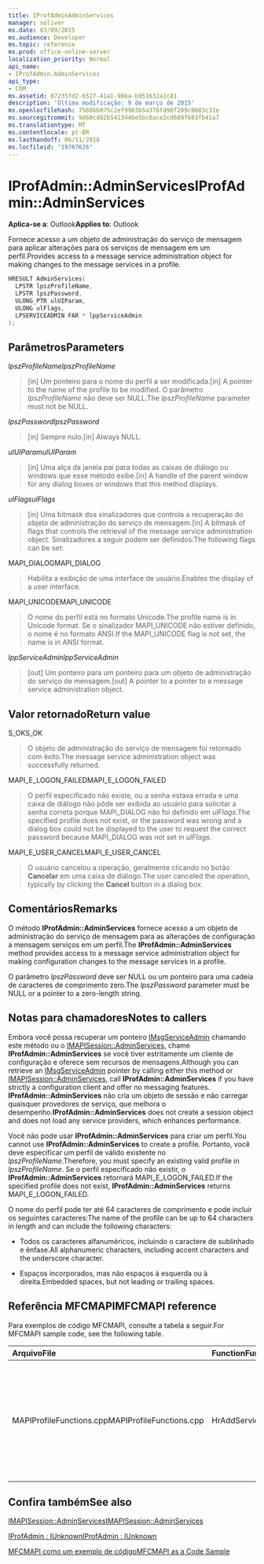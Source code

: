 ```yaml
---
title: IProfAdminAdminServices
manager: soliver
ms.date: 03/09/2015
ms.audience: Developer
ms.topic: reference
ms.prod: office-online-server
localization_priority: Normal
api_name:
- IProfAdmin.AdminServices
api_type:
- COM
ms.assetid: 87235fd2-6527-41a1-98ba-b951632a1c81
description: 'Última modificação: 9 de março de 2015'
ms.openlocfilehash: 7566bb075c2ef9903b5a376fd90f209c8683c31e
ms.sourcegitcommit: 9d60cd82b5413446e5bc8ace2cd689f683fb41a7
ms.translationtype: MT
ms.contentlocale: pt-BR
ms.lasthandoff: 06/11/2018
ms.locfileid: "19767626"
---
```

# <a name="iprofadminadminservices"></a><span data-ttu-id="7ad5c-103">IProfAdmin::AdminServices</span><span class="sxs-lookup"><span data-stu-id="7ad5c-103">IProfAdmin::AdminServices</span></span>

  
  
<span data-ttu-id="7ad5c-104">**Aplica-se a**: Outlook</span><span class="sxs-lookup"><span data-stu-id="7ad5c-104">**Applies to**: Outlook</span></span> 
  
<span data-ttu-id="7ad5c-105">Fornece acesso a um objeto de administração do serviço de mensagem para aplicar alterações para os serviços de mensagem em um perfil.</span><span class="sxs-lookup"><span data-stu-id="7ad5c-105">Provides access to a message service administration object for making changes to the message services in a profile.</span></span>
  
```cpp
HRESULT AdminServices(
  LPSTR lpszProfileName,
  LPSTR lpszPassword,
  ULONG_PTR ulUIParam,
  ULONG ulFlags,
  LPSERVICEADMIN FAR * lppServiceAdmin
);
```

## <a name="parameters"></a><span data-ttu-id="7ad5c-106">Parâmetros</span><span class="sxs-lookup"><span data-stu-id="7ad5c-106">Parameters</span></span>

 <span data-ttu-id="7ad5c-107">_lpszProfileName_</span><span class="sxs-lookup"><span data-stu-id="7ad5c-107">_lpszProfileName_</span></span>
  
> <span data-ttu-id="7ad5c-108">[in] Um ponteiro para o nome do perfil a ser modificada.</span><span class="sxs-lookup"><span data-stu-id="7ad5c-108">[in] A pointer to the name of the profile to be modified.</span></span> <span data-ttu-id="7ad5c-109">O parâmetro _lpszProfileName_ não deve ser NULL.</span><span class="sxs-lookup"><span data-stu-id="7ad5c-109">The  _lpszProfileName_ parameter must not be NULL.</span></span> 
    
 <span data-ttu-id="7ad5c-110">_lpszPassword_</span><span class="sxs-lookup"><span data-stu-id="7ad5c-110">_lpszPassword_</span></span>
  
> <span data-ttu-id="7ad5c-111">[in] Sempre nulo.</span><span class="sxs-lookup"><span data-stu-id="7ad5c-111">[in] Always NULL.</span></span> 
    
 <span data-ttu-id="7ad5c-112">_ulUIParam_</span><span class="sxs-lookup"><span data-stu-id="7ad5c-112">_ulUIParam_</span></span>
  
> <span data-ttu-id="7ad5c-113">[in] Uma alça da janela pai para todas as caixas de diálogo ou windows que esse método exibe.</span><span class="sxs-lookup"><span data-stu-id="7ad5c-113">[in] A handle of the parent window for any dialog boxes or windows that this method displays.</span></span>
    
 <span data-ttu-id="7ad5c-114">_ulFlags_</span><span class="sxs-lookup"><span data-stu-id="7ad5c-114">_ulFlags_</span></span>
  
> <span data-ttu-id="7ad5c-115">[in] Uma bitmask dos sinalizadores que controla a recuperação do objeto de administração do serviço de mensagem.</span><span class="sxs-lookup"><span data-stu-id="7ad5c-115">[in] A bitmask of flags that controls the retrieval of the message service administration object.</span></span> <span data-ttu-id="7ad5c-116">Sinalizadores a seguir podem ser definidos:</span><span class="sxs-lookup"><span data-stu-id="7ad5c-116">The following flags can be set:</span></span>
    
<span data-ttu-id="7ad5c-117">MAPI_DIALOG</span><span class="sxs-lookup"><span data-stu-id="7ad5c-117">MAPI_DIALOG</span></span> 
  
> <span data-ttu-id="7ad5c-118">Habilita a exibição de uma interface de usuário.</span><span class="sxs-lookup"><span data-stu-id="7ad5c-118">Enables the display of a user interface.</span></span> 
    
<span data-ttu-id="7ad5c-119">MAPI_UNICODE</span><span class="sxs-lookup"><span data-stu-id="7ad5c-119">MAPI_UNICODE</span></span> 
  
> <span data-ttu-id="7ad5c-120">O nome do perfil está no formato Unicode.</span><span class="sxs-lookup"><span data-stu-id="7ad5c-120">The profile name is in Unicode format.</span></span> <span data-ttu-id="7ad5c-121">Se o sinalizador MAPI_UNICODE não estiver definido, o nome é no formato ANSI.</span><span class="sxs-lookup"><span data-stu-id="7ad5c-121">If the MAPI_UNICODE flag is not set, the name is in ANSI format.</span></span>
    
 <span data-ttu-id="7ad5c-122">_lppServiceAdmin_</span><span class="sxs-lookup"><span data-stu-id="7ad5c-122">_lppServiceAdmin_</span></span>
  
> <span data-ttu-id="7ad5c-123">[out] Um ponteiro para um ponteiro para um objeto de administração do serviço de mensagem.</span><span class="sxs-lookup"><span data-stu-id="7ad5c-123">[out] A pointer to a pointer to a message service administration object.</span></span>
    
## <a name="return-value"></a><span data-ttu-id="7ad5c-124">Valor retornado</span><span class="sxs-lookup"><span data-stu-id="7ad5c-124">Return value</span></span>

<span data-ttu-id="7ad5c-125">S_OK</span><span class="sxs-lookup"><span data-stu-id="7ad5c-125">S_OK</span></span> 
  
> <span data-ttu-id="7ad5c-126">O objeto de administração do serviço de mensagem foi retornado com êxito.</span><span class="sxs-lookup"><span data-stu-id="7ad5c-126">The message service administration object was successfully returned.</span></span>
    
<span data-ttu-id="7ad5c-127">MAPI_E_LOGON_FAILED</span><span class="sxs-lookup"><span data-stu-id="7ad5c-127">MAPI_E_LOGON_FAILED</span></span> 
  
> <span data-ttu-id="7ad5c-128">O perfil especificado não existe, ou a senha estava errada e uma caixa de diálogo não pôde ser exibida ao usuário para solicitar a senha correta porque MAPI_DIALOG não foi definido em _ulFlags_.</span><span class="sxs-lookup"><span data-stu-id="7ad5c-128">The specified profile does not exist, or the password was wrong and a dialog box could not be displayed to the user to request the correct password because MAPI_DIALOG was not set in  _ulFlags_.</span></span>
    
<span data-ttu-id="7ad5c-129">MAPI_E_USER_CANCEL</span><span class="sxs-lookup"><span data-stu-id="7ad5c-129">MAPI_E_USER_CANCEL</span></span> 
  
> <span data-ttu-id="7ad5c-130">O usuário cancelou a operação, geralmente clicando no botão **Cancelar** em uma caixa de diálogo.</span><span class="sxs-lookup"><span data-stu-id="7ad5c-130">The user canceled the operation, typically by clicking the **Cancel** button in a dialog box.</span></span> 
    
## <a name="remarks"></a><span data-ttu-id="7ad5c-131">Comentários</span><span class="sxs-lookup"><span data-stu-id="7ad5c-131">Remarks</span></span>

<span data-ttu-id="7ad5c-132">O método **IProfAdmin::AdminServices** fornece acesso a um objeto de administração do serviço de mensagem para as alterações de configuração a mensagem serviços em um perfil.</span><span class="sxs-lookup"><span data-stu-id="7ad5c-132">The **IProfAdmin::AdminServices** method provides access to a message service administration object for making configuration changes to the message services in a profile.</span></span> 
  
 <span data-ttu-id="7ad5c-133">O parâmetro _lpszPassword_ deve ser NULL ou um ponteiro para uma cadeia de caracteres de comprimento zero.</span><span class="sxs-lookup"><span data-stu-id="7ad5c-133">The  _lpszPassword_ parameter must be NULL or a pointer to a zero-length string.</span></span> 
  
## <a name="notes-to-callers"></a><span data-ttu-id="7ad5c-134">Notas para chamadores</span><span class="sxs-lookup"><span data-stu-id="7ad5c-134">Notes to callers</span></span>

<span data-ttu-id="7ad5c-135">Embora você possa recuperar um ponteiro [IMsgServiceAdmin](imsgserviceadminiunknown.md) chamando este método ou o [IMAPISession::AdminServices](imapisession-adminservices.md), chame **IProfAdmin::AdminServices** se você tiver estritamente um cliente de configuração e oferece sem recursos de mensagens.</span><span class="sxs-lookup"><span data-stu-id="7ad5c-135">Although you can retrieve an [IMsgServiceAdmin](imsgserviceadminiunknown.md) pointer by calling either this method or [IMAPISession::AdminServices](imapisession-adminservices.md), call **IProfAdmin::AdminServices** if you have strictly a configuration client and offer no messaging features.</span></span> <span data-ttu-id="7ad5c-136">**IProfAdmin::AdminServices** não cria um objeto de sessão e não carregar quaisquer provedores de serviço, que melhora o desempenho.</span><span class="sxs-lookup"><span data-stu-id="7ad5c-136">**IProfAdmin::AdminServices** does not create a session object and does not load any service providers, which enhances performance.</span></span> 
  
<span data-ttu-id="7ad5c-137">Você não pode usar **IProfAdmin::AdminServices** para criar um perfil.</span><span class="sxs-lookup"><span data-stu-id="7ad5c-137">You cannot use **IProfAdmin::AdminServices** to create a profile.</span></span> <span data-ttu-id="7ad5c-138">Portanto, você deve especificar um perfil de válido existente no _lpszProfileName_.</span><span class="sxs-lookup"><span data-stu-id="7ad5c-138">Therefore, you must specify an existing valid profile in  _lpszProfileName_.</span></span> <span data-ttu-id="7ad5c-139">Se o perfil especificado não existir, o **IProfAdmin::AdminServices** retornará MAPI_E_LOGON_FAILED.</span><span class="sxs-lookup"><span data-stu-id="7ad5c-139">If the specified profile does not exist, **IProfAdmin::AdminServices** returns MAPI_E_LOGON_FAILED.</span></span> 
  
<span data-ttu-id="7ad5c-140">O nome do perfil pode ter até 64 caracteres de comprimento e pode incluir os seguintes caracteres:</span><span class="sxs-lookup"><span data-stu-id="7ad5c-140">The name of the profile can be up to 64 characters in length and can include the following characters:</span></span>
  
- <span data-ttu-id="7ad5c-141">Todos os caracteres alfanuméricos, incluindo o caractere de sublinhado e ênfase.</span><span class="sxs-lookup"><span data-stu-id="7ad5c-141">All alphanumeric characters, including accent characters and the underscore character.</span></span> 
    
- <span data-ttu-id="7ad5c-142">Espaços incorporados, mas não espaços à esquerda ou à direita.</span><span class="sxs-lookup"><span data-stu-id="7ad5c-142">Embedded spaces, but not leading or trailing spaces.</span></span>
    
## <a name="mfcmapi-reference"></a><span data-ttu-id="7ad5c-143">Referência MFCMAPI</span><span class="sxs-lookup"><span data-stu-id="7ad5c-143">MFCMAPI reference</span></span>

<span data-ttu-id="7ad5c-144">Para exemplos de código MFCMAPI, consulte a tabela a seguir.</span><span class="sxs-lookup"><span data-stu-id="7ad5c-144">For MFCMAPI sample code, see the following table.</span></span>
  
|<span data-ttu-id="7ad5c-145">**Arquivo**</span><span class="sxs-lookup"><span data-stu-id="7ad5c-145">**File**</span></span>|<span data-ttu-id="7ad5c-146">**Function**</span><span class="sxs-lookup"><span data-stu-id="7ad5c-146">**Function**</span></span>|<span data-ttu-id="7ad5c-147">**Comment**</span><span class="sxs-lookup"><span data-stu-id="7ad5c-147">**Comment**</span></span>|
|:-----|:-----|:-----|
|<span data-ttu-id="7ad5c-148">MAPIProfileFunctions.cpp</span><span class="sxs-lookup"><span data-stu-id="7ad5c-148">MAPIProfileFunctions.cpp</span></span>  <br/> | <span data-ttu-id="7ad5c-149">HrAddServiceToProfile</span><span class="sxs-lookup"><span data-stu-id="7ad5c-149">HrAddServiceToProfile</span></span>  <br/> |<span data-ttu-id="7ad5c-150">MFCMAPI usa o método **IProfAdmin::AdminServices** para abrir um objeto de administração do serviço de mensagem para o perfil selecionado adicionar serviços.</span><span class="sxs-lookup"><span data-stu-id="7ad5c-150">MFCMAPI uses the **IProfAdmin::AdminServices** method to open a message service administration object for the selected profile to add services.</span></span>  <br/> |
   
## <a name="see-also"></a><span data-ttu-id="7ad5c-151">Confira também</span><span class="sxs-lookup"><span data-stu-id="7ad5c-151">See also</span></span>



[<span data-ttu-id="7ad5c-152">IMAPISession::AdminServices</span><span class="sxs-lookup"><span data-stu-id="7ad5c-152">IMAPISession::AdminServices</span></span>](imapisession-adminservices.md)
  
[<span data-ttu-id="7ad5c-153">IProfAdmin : IUnknown</span><span class="sxs-lookup"><span data-stu-id="7ad5c-153">IProfAdmin : IUnknown</span></span>](iprofadminiunknown.md)


[<span data-ttu-id="7ad5c-154">MFCMAPI como um exemplo de código</span><span class="sxs-lookup"><span data-stu-id="7ad5c-154">MFCMAPI as a Code Sample</span></span>](mfcmapi-as-a-code-sample.md)

